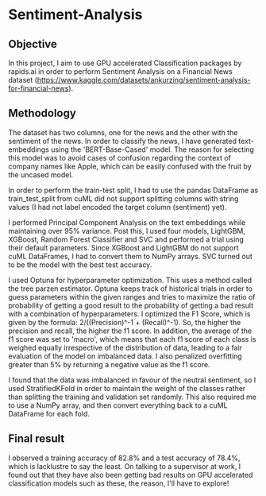 # Sentiment-Analysis

## Objective

In this project, I aim to use GPU accelerated Classification packages by rapids.ai in order to perform Sentiment Analysis on a Financial News dataset (https://www.kaggle.com/datasets/ankurzing/sentiment-analysis-for-financial-news).

## Methodology

The dataset has two columns, one for the news and the other with the sentiment of the news. In order to classify the news, I have generated text-embeddings using the 'BERT-Base-Cased' model. The reason for selecting this model was to avoid cases of confusion regarding the context of company names like Apple, which can be easily confused with the fruit by the uncased model.

In order to perform the train-test split, I had to use the pandas DataFrame as train_test_split from cuML did not support splitting columns with string values (I had not label encoded the target column (sentiment) yet).

I performed Principal Component Analysis on the text embeddings while maintaining over 95% variance. Post this, I used four models, LightGBM, XGBoost, Random Forest Classifier and SVC and performed a trial using their default parameters. Since XGBoost and LightGBM do not support cuML DataFrames, I had to convert them to NumPy arrays. SVC turned out to be the model with the best test accuracy.

I used Optuna for hyperparameter optimization. This uses a method called the tree parzen estimator. Optuna keeps track of historical trials in order to guess parameters within the given ranges and tries to maximize the ratio of probability of getting a good result to the probability of getting a bad result with a combination of hyperparameters. I optimized the F1 Score, which is given by the formula: 2/((Precision)^-1 + (Recall)^-1). So, the higher the precision and recall, the higher the f1 score. In addition, the average of the f1 score was set to 'macro', which means that each f1 score of each class is weighed equally irrespective of the distribution of data, leading to a fair evaluation of the model on imbalanced data. I also penalized overfitting greater than 5% by returning a negative value as the f1 score.

I found that the data was imbalanced in favour of the neutral sentiment, so I used StratifiedKFold in order to maintain the weight of the classes rather than splitting the training and validation set randomly. This also required me to use a NumPy array, and then convert everything back to a cuML DataFrame for each fold. 

## Final result

I observed a training accuracy of 82.8% and a test accuracy of 78.4%, which is lacklustre to say the least. On talking to a supervisor at work, I found out that they have also been getting bad results on GPU accelerated classification models such as these, the reason, I'll have to explore!
